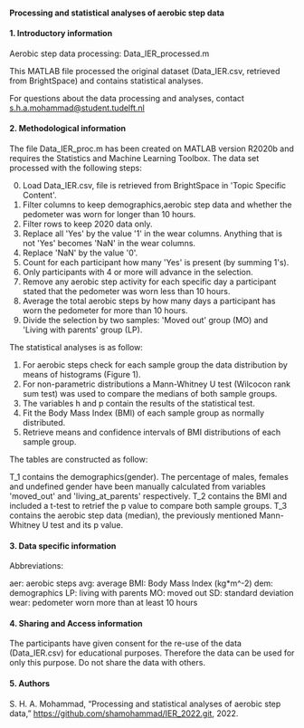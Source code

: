 #### Processing and statistical analyses of aerobic step data

#### 1. Introductory information
Aerobic step data processing: Data_IER_processed.m

This MATLAB file processed the original dataset (Data_IER.csv, retrieved from BrightSpace) and contains statistical analyses. 

For questions about the data processing and analyses, contact s.h.a.mohammad@student.tudelft.nl

#### 2. Methodological information
The file Data_IER_proc.m has been created on MATLAB version R2020b and requires the Statistics and Machine Learning Toolbox.
The data set processed with the following steps:

0) Load Data_IER.csv, file is retrieved from BrightSpace in 'Topic Specific Content'.
1) Filter columns to keep demographics,aerobic step data and whether the pedometer was worn for longer than 10 hours.
2) Filter rows to keep 2020 data only.
3) Replace all 'Yes' by the value '1' in the wear columns. Anything that is not 'Yes' becomes 'NaN' in the wear columns.
4) Replace 'NaN' by the value '0'.
5) Count for each participant how many 'Yes' is present (by summing 1's).
6) Only participants with 4 or more will advance in the selection.
7) Remove any aerobic step activity for each specific day a participant stated that the pedometer was worn less than 10 hours.
8) Average the total aerobic steps by how many days a participant has worn the pedometer for more than 10 hours.
9) Divide the selection by two samples: 'Moved out' group (MO) and 'Living with parents' group (LP).

The statistical analyses is as follow:

1) For aerobic steps check for each sample group the data distribution by means of histograms (Figure 1).
2) For non-parametric distributions a Mann-Whitney U test (Wilcocon rank sum test) was used to compare the medians of both sample groups.
3) The variables h and p contain the results of the statistical test.
4) Fit the Body Mass Index (BMI) of each sample group as normally distributed.
5) Retrieve means and confidence intervals of BMI distributions of each sample group.

The tables are constructed as follow:

T_1 contains the demographics(gender). The percentage of males, females and undefined gender have been manually calculated from variables 'moved_out' and 'living_at_parents' respectively.
T_2 contains the BMI and included a t-test to retrief the p value to compare both sample groups.
T_3 contains the aerobic step data (median), the previously mentioned Mann-Whitney U test and its p value. 

#### 3. Data specific information

Abbreviations:

aer: aerobic steps
avg: average
BMI: Body Mass Index (kg*m^-2)
dem: demographics
LP: living with parents
MO: moved out
SD: standard deviation
wear: pedometer worn more than at least 10 hours


#### 4. Sharing and Access information
The participants have given consent for the re-use of the data (Data_IER.csv) for educational purposes. Therefore the data can be used for only this purpose. Do not share the data with others.

#### 5. Authors
S. H. A. Mohammad, “Processing and statistical analyses of aerobic step data,” https://github.com/shamohammad/IER_2022.git, 2022.